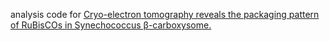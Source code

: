 analysis code for [Cryo-electron tomography reveals the packaging pattern of RuBisCOs in Synechococcus β-carboxysome.](https://www.cell.com/structure/abstract/S0969-2126(24)00184-9)
